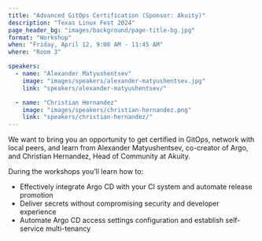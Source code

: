 ```yaml
---
title: "Advanced GitOps Certification (Sponsor: Akuity)"
description: "Texas Linux Fest 2024"
page_header_bg: "images/background/page-title-bg.jpg"
format: "Workshop"
when: "Friday, April 12, 9:00 AM - 11:45 AM"
where: "Room 3"

speakers:
  - name: "Alexander Matyushentsev"
    image: "images/speakers/alexander-matyushentsev.jpg"
    link: "speakers/alexander-matyushentsev/"

  - name: "Christian Hernandez"
    image: "images/speakers/christian-hernandez.png"
    link: "speakers/christian-hernandez/"
---
```


We want to bring you an opportunity to get certified in GitOps, network with
local peers, and learn from Alexander Matyushentsev, co-creator of Argo, and
Christian Hernandez, Head of Community at Akuity.

During the workshops you’ll learn how to:

* Effectively integrate Argo CD with your CI system and automate release
  promotion
* Deliver secrets without compromising security and developer experience
* Automate Argo CD access settings configuration and establish self-service
  multi-tenancy
